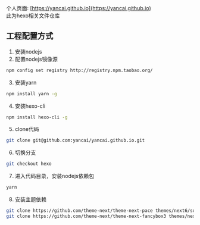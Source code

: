 个人页面: [https://yancai.github.io](https://yancai.github.io)  
此为hexo相关文件仓库


## 工程配置方式

1. 安装nodejs
2. 配置nodejs镜像源

```bash
npm config set registry http://registry.npm.taobao.org/
```

3. 安装yarn

```bash
npm install yarn -g
```

4. 安装hexo-cli

```bash
npm install hexo-cli -g
```

5. clone代码

```bash
git clone git@github.com:yancai/yancai.github.io.git
```

6. 切换分支

```bash
git checkout hexo
```

7. 进入代码目录，安装nodejs依赖包

```bash
yarn
```

8. 安装主题依赖

```bash
git clone https://github.com/theme-next/theme-next-pace themes/next6/source/lib/pace
git clone https://github.com/theme-next/theme-next-fancybox3 themes/next6/source/lib/fancybox
```
